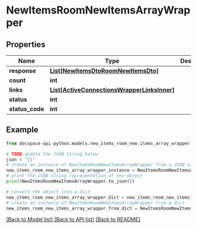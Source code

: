 # NewItemsRoomNewItemsArrayWrapper

## Properties

Name | Type | Description | Notes
------------ | ------------- | ------------- | -------------
**response** | [**List[NewItemsDtoRoomNewItemsDto]**](NewItemsDtoRoomNewItemsDto.md) |  | [optional] 
**count** | **int** |  | [optional] 
**links** | [**List[ActiveConnectionsWrapperLinksInner]**](ActiveConnectionsWrapperLinksInner.md) |  | [optional] 
**status** | **int** |  | [optional] 
**status_code** | **int** |  | [optional] 

## Example

```python
from docspace-api-python.models.new_items_room_new_items_array_wrapper import NewItemsRoomNewItemsArrayWrapper

# TODO update the JSON string below
json = "{}"
# create an instance of NewItemsRoomNewItemsArrayWrapper from a JSON string
new_items_room_new_items_array_wrapper_instance = NewItemsRoomNewItemsArrayWrapper.from_json(json)
# print the JSON string representation of the object
print(NewItemsRoomNewItemsArrayWrapper.to_json())

# convert the object into a dict
new_items_room_new_items_array_wrapper_dict = new_items_room_new_items_array_wrapper_instance.to_dict()
# create an instance of NewItemsRoomNewItemsArrayWrapper from a dict
new_items_room_new_items_array_wrapper_from_dict = NewItemsRoomNewItemsArrayWrapper.from_dict(new_items_room_new_items_array_wrapper_dict)
```
[[Back to Model list]](../README.md#documentation-for-models) [[Back to API list]](../README.md#documentation-for-api-endpoints) [[Back to README]](../README.md)


